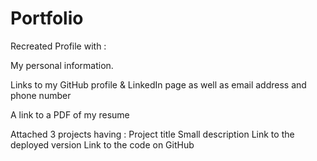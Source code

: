 # Portfolio
Recreated Profile with :

My personal information.

Links to my GitHub profile & LinkedIn page as well as email address and phone number

A link to a PDF of my resume

Attached 3 projects having :
Project title
Small description
Link to the deployed version
Link to the code on GitHub
